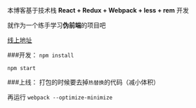 本博客基于技术栈 **React + Redux + Webpack + less + rem** 开发

就作为一个练手学习**伪前端**的项目吧

[线上地址][1]

###开发：
`npm install`

`npm start`
  
###上线：
打包的时候要去掉`热替换`的代码（减小体积）

再运行
 `webpack --optimize-minimize`
 
[1]: http://fwon.cn/app/
